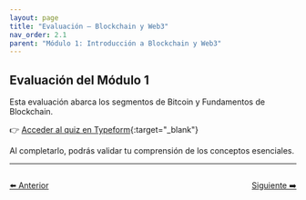 ```yaml
---
layout: page
title: "Evaluación – Blockchain y Web3"
nav_order: 2.1
parent: "Módulo 1: Introducción a Blockchain y Web3"
---
```


## Evaluación del Módulo 1

Esta evaluación abarca los segmentos de Bitcoin y Fundamentos de Blockchain.

👉 [Acceder al quiz en Typeform](https://form.typeform.com/to/jyRkTk6Y){:target="_blank"}

Al completarlo, podrás validar tu comprensión de los conceptos esenciales.

---

<div style="display: flex; justify-content: space-between; margin-top: 2em;">
  <a class="btn" href="/Testing-Onboarding/modulo1-parte2">⬅️ Anterior</a>
  <a class="btn" href="/Testing-Onboarding/modulo1-parte3">Siguiente ➡️</a>
</div>

